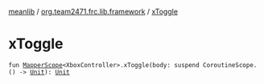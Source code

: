 [meanlib](../index.md) / [org.team2471.frc.lib.framework](index.md) / [xToggle](./x-toggle.md)

# xToggle

`fun `[`MapperScope`](-mapper-scope/index.md)`<XboxController>.xToggle(body: suspend CoroutineScope.() -> `[`Unit`](https://kotlinlang.org/api/latest/jvm/stdlib/kotlin/-unit/index.html)`): `[`Unit`](https://kotlinlang.org/api/latest/jvm/stdlib/kotlin/-unit/index.html)